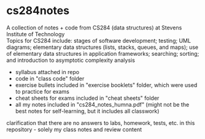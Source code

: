 # cs284notes
A collection of notes + code from CS284 (data structures) at Stevens Institute of Technology  
Topics for CS284 include: stages of software development; testing; UML diagrams; elementary data structures (lists, stacks, queues, and maps); use of elementary data structures in application frameworks; searching; sorting; and introduction to asymptotic complexity analysis  
- syllabus attached in repo  
- code in "class code" folder  
- exercise bullets included in "exercise booklets" folder, which were used to practice for exams  
- cheat sheets for exams included in "cheat sheets" folder  
- all my notes included in "cs284_notes_humna.pdf" (might not be the best notes for self-learning, but it includes all classwork)

clarification that there are no answers to labs, homework, tests, etc. in this repository - solely my class notes and review content  
